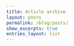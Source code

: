 ```yaml
---
title: Article archive
layout: posts
permalink: /blog/posts/
show_excerpts: true
entries_layout: list
---
```

